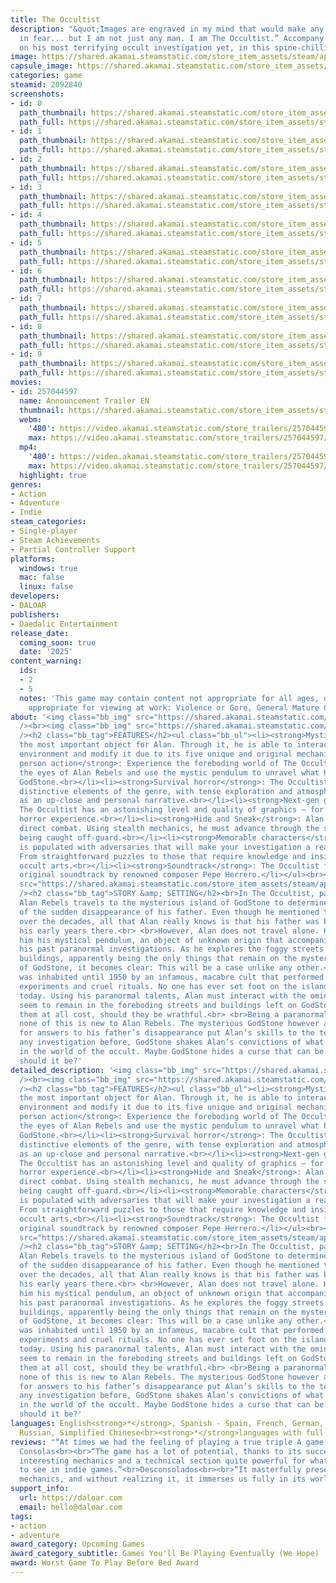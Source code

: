 ```yaml
---
title: The Occultist
description: "&quot;Images are engraved in my mind that would make any man tremble
  in fear... but I am not just any man. I am The Occultist.” Accompany Alan Rebels
  on his most terrifying occult investigation yet, in this spine-chilling horror experience."
image: https://shared.akamai.steamstatic.com/store_item_assets/steam/apps/2092840/header.jpg?t=1723125939
capsule_image: https://shared.akamai.steamstatic.com/store_item_assets/steam/apps/2092840/capsule_231x87.jpg?t=1723125939
categories: game
steamid: 2092840
screenshots:
- id: 0
  path_thumbnail: https://shared.akamai.steamstatic.com/store_item_assets/steam/apps/2092840/ss_0babeb4209bf05645f8d43a6f06411d8ac71add6.600x338.jpg?t=1723125939
  path_full: https://shared.akamai.steamstatic.com/store_item_assets/steam/apps/2092840/ss_0babeb4209bf05645f8d43a6f06411d8ac71add6.1920x1080.jpg?t=1723125939
- id: 1
  path_thumbnail: https://shared.akamai.steamstatic.com/store_item_assets/steam/apps/2092840/ss_afcd4d171f83df384969fb0fd075ade6d107f161.600x338.jpg?t=1723125939
  path_full: https://shared.akamai.steamstatic.com/store_item_assets/steam/apps/2092840/ss_afcd4d171f83df384969fb0fd075ade6d107f161.1920x1080.jpg?t=1723125939
- id: 2
  path_thumbnail: https://shared.akamai.steamstatic.com/store_item_assets/steam/apps/2092840/ss_601172c31ab279938186988b471b49d917f0f64c.600x338.jpg?t=1723125939
  path_full: https://shared.akamai.steamstatic.com/store_item_assets/steam/apps/2092840/ss_601172c31ab279938186988b471b49d917f0f64c.1920x1080.jpg?t=1723125939
- id: 3
  path_thumbnail: https://shared.akamai.steamstatic.com/store_item_assets/steam/apps/2092840/ss_dc7c90848c4eef0c4225f139fd7eff82953cd436.600x338.jpg?t=1723125939
  path_full: https://shared.akamai.steamstatic.com/store_item_assets/steam/apps/2092840/ss_dc7c90848c4eef0c4225f139fd7eff82953cd436.1920x1080.jpg?t=1723125939
- id: 4
  path_thumbnail: https://shared.akamai.steamstatic.com/store_item_assets/steam/apps/2092840/ss_e2d70aaae4bf73176830c9ddb727422cc3214682.600x338.jpg?t=1723125939
  path_full: https://shared.akamai.steamstatic.com/store_item_assets/steam/apps/2092840/ss_e2d70aaae4bf73176830c9ddb727422cc3214682.1920x1080.jpg?t=1723125939
- id: 5
  path_thumbnail: https://shared.akamai.steamstatic.com/store_item_assets/steam/apps/2092840/ss_864f4be66fd9d0f5da7f382291c64cee7ba7cca2.600x338.jpg?t=1723125939
  path_full: https://shared.akamai.steamstatic.com/store_item_assets/steam/apps/2092840/ss_864f4be66fd9d0f5da7f382291c64cee7ba7cca2.1920x1080.jpg?t=1723125939
- id: 6
  path_thumbnail: https://shared.akamai.steamstatic.com/store_item_assets/steam/apps/2092840/ss_ceb3ca3c559d6ab443d226eeccfbef726679e005.600x338.jpg?t=1723125939
  path_full: https://shared.akamai.steamstatic.com/store_item_assets/steam/apps/2092840/ss_ceb3ca3c559d6ab443d226eeccfbef726679e005.1920x1080.jpg?t=1723125939
- id: 7
  path_thumbnail: https://shared.akamai.steamstatic.com/store_item_assets/steam/apps/2092840/ss_bcca678334178366495c07fac27ee3cf0e2631b6.600x338.jpg?t=1723125939
  path_full: https://shared.akamai.steamstatic.com/store_item_assets/steam/apps/2092840/ss_bcca678334178366495c07fac27ee3cf0e2631b6.1920x1080.jpg?t=1723125939
- id: 8
  path_thumbnail: https://shared.akamai.steamstatic.com/store_item_assets/steam/apps/2092840/ss_41409c34734721e27117f181432f25853d523de4.600x338.jpg?t=1723125939
  path_full: https://shared.akamai.steamstatic.com/store_item_assets/steam/apps/2092840/ss_41409c34734721e27117f181432f25853d523de4.1920x1080.jpg?t=1723125939
- id: 9
  path_thumbnail: https://shared.akamai.steamstatic.com/store_item_assets/steam/apps/2092840/ss_9f2f6c361f6e747805786368b945339efbd17254.600x338.jpg?t=1723125939
  path_full: https://shared.akamai.steamstatic.com/store_item_assets/steam/apps/2092840/ss_9f2f6c361f6e747805786368b945339efbd17254.1920x1080.jpg?t=1723125939
movies:
- id: 257044597
  name: Announcement Trailer EN
  thumbnail: https://shared.akamai.steamstatic.com/store_item_assets/steam/apps/257044597/movie.293x165.jpg?t=1723125907
  webm:
    '480': https://video.akamai.steamstatic.com/store_trailers/257044597/movie480_vp9.webm?t=1723125907
    max: https://video.akamai.steamstatic.com/store_trailers/257044597/movie_max_vp9.webm?t=1723125907
  mp4:
    '480': https://video.akamai.steamstatic.com/store_trailers/257044597/movie480.mp4?t=1723125907
    max: https://video.akamai.steamstatic.com/store_trailers/257044597/movie_max.mp4?t=1723125907
  highlight: true
genres:
- Action
- Adventure
- Indie
steam_categories:
- Single-player
- Steam Achievements
- Partial Controller Support
platforms:
  windows: true
  mac: false
  linux: false
developers:
- DALOAR
publishers:
- Daedalic Entertainment
release_date:
  coming_soon: true
  date: '2025'
content_warning:
  ids:
  - 2
  - 5
  notes: 'This game may contain content not appropriate for all ages, or may not be
    appropriate for viewing at work: Violence or Gore, General Mature Content.'
about: '<img class="bb_img" src="https://shared.akamai.steamstatic.com/store_item_assets/steam/apps/2092840/extras/the_occultist_logo.png?t=1723125939"
  /><br><img class="bb_img" src="https://shared.akamai.steamstatic.com/store_item_assets/steam/apps/2092840/extras/Trailer_Alan_Pendulum.gif?t=1723125939"
  /><h2 class="bb_tag">FEATURES</h2><ul class="bb_ul"><li><strong>Mystic Pendulum</strong>:
  the most important object for Alan. Through it, he is able to interact with the
  environment and modify it due to its five unique and original mechanics.<br></li><li><strong>1st
  person action</strong>: Experience the foreboding world of The Occultist through
  the eyes of Alan Rebels and use the mystic pendulum to unravel what happened in
  GodStone.<br></li><li><strong>Survival horror</strong>: The Occultist has all the
  distinctive elements of the genre, with tense exploration and atmosphere, as well
  as an up-close and personal narrative.<br></li><li><strong>Next-gen graphics</strong>:
  The Occultist has an astonishing level and quality of graphics – for a truly immersive
  horror experience.<br></li><li><strong>Hide and Sneak</strong>: Alan always avoids
  direct combat. Using stealth mechanics, he must advance through the story without
  being caught off-guard.<br></li><li><strong>Memorable characters</strong>: GodStone
  is populated with adversaries that will make your investigation a real nightmare.<br></li><li><strong>Puzzles</strong>:
  From straightforward puzzles to those that require knowledge and insight into the
  occult arts.<br></li><li><strong>Soundtrack</strong>: The Occultist features an
  original soundtrack by renowned composer Pepe Herrero.</li></ul><br><img class="bb_img"
  src="https://shared.akamai.steamstatic.com/store_item_assets/steam/apps/2092840/extras/Pendulum_combined.gif?t=1723125939"
  /><h2 class="bb_tag">STORY &amp; SETTING</h2><br>In The Occultist, paranormal investigator
  Alan Rebels travels to the mysterious island of GodStone to determine the cause
  of the sudden disappearance of his father. Even though he mentioned the island repeatedly
  over the decades, all that Alan really knows is that his father was born and spent
  his early years there.<br> <br>However, Alan does not travel alone. He carries with
  him his mystical pendulum, an object of unknown origin that accompanied him on all
  his past paranormal investigations. As he explores the foggy streets and maddening
  buildings, apparently being the only things that remain on the mysterious island
  of GodStone, it becomes clear: This will be a case unlike any other.<br> <br>GodStone
  was inhabited until 1950 by an infamous, macabre cult that performed disturbing
  experiments and cruel rituals. No one has ever set foot on the island since - until
  today. Using his paranormal talents, Alan must interact with the ominous souls that
  seem to remain in the foreboding streets and buildings left on GodStone; or avoid
  them at all cost, should they be wrathful.<br> <br>Being a paranormal investigator,
  none of this is new to Alan Rebels. The mysterious GodStone however and his search
  for answers to his father’s disappearance put Alan’s skills to the test. More than
  any investigation before, GodStone shakes Alan’s convictions of what is possible
  in the world of the occult. Maybe GodStone hides a curse that can be lifted… but
  should it be?'
detailed_description: '<img class="bb_img" src="https://shared.akamai.steamstatic.com/store_item_assets/steam/apps/2092840/extras/the_occultist_logo.png?t=1723125939"
  /><br><img class="bb_img" src="https://shared.akamai.steamstatic.com/store_item_assets/steam/apps/2092840/extras/Trailer_Alan_Pendulum.gif?t=1723125939"
  /><h2 class="bb_tag">FEATURES</h2><ul class="bb_ul"><li><strong>Mystic Pendulum</strong>:
  the most important object for Alan. Through it, he is able to interact with the
  environment and modify it due to its five unique and original mechanics.<br></li><li><strong>1st
  person action</strong>: Experience the foreboding world of The Occultist through
  the eyes of Alan Rebels and use the mystic pendulum to unravel what happened in
  GodStone.<br></li><li><strong>Survival horror</strong>: The Occultist has all the
  distinctive elements of the genre, with tense exploration and atmosphere, as well
  as an up-close and personal narrative.<br></li><li><strong>Next-gen graphics</strong>:
  The Occultist has an astonishing level and quality of graphics – for a truly immersive
  horror experience.<br></li><li><strong>Hide and Sneak</strong>: Alan always avoids
  direct combat. Using stealth mechanics, he must advance through the story without
  being caught off-guard.<br></li><li><strong>Memorable characters</strong>: GodStone
  is populated with adversaries that will make your investigation a real nightmare.<br></li><li><strong>Puzzles</strong>:
  From straightforward puzzles to those that require knowledge and insight into the
  occult arts.<br></li><li><strong>Soundtrack</strong>: The Occultist features an
  original soundtrack by renowned composer Pepe Herrero.</li></ul><br><img class="bb_img"
  src="https://shared.akamai.steamstatic.com/store_item_assets/steam/apps/2092840/extras/Pendulum_combined.gif?t=1723125939"
  /><h2 class="bb_tag">STORY &amp; SETTING</h2><br>In The Occultist, paranormal investigator
  Alan Rebels travels to the mysterious island of GodStone to determine the cause
  of the sudden disappearance of his father. Even though he mentioned the island repeatedly
  over the decades, all that Alan really knows is that his father was born and spent
  his early years there.<br> <br>However, Alan does not travel alone. He carries with
  him his mystical pendulum, an object of unknown origin that accompanied him on all
  his past paranormal investigations. As he explores the foggy streets and maddening
  buildings, apparently being the only things that remain on the mysterious island
  of GodStone, it becomes clear: This will be a case unlike any other.<br> <br>GodStone
  was inhabited until 1950 by an infamous, macabre cult that performed disturbing
  experiments and cruel rituals. No one has ever set foot on the island since - until
  today. Using his paranormal talents, Alan must interact with the ominous souls that
  seem to remain in the foreboding streets and buildings left on GodStone; or avoid
  them at all cost, should they be wrathful.<br> <br>Being a paranormal investigator,
  none of this is new to Alan Rebels. The mysterious GodStone however and his search
  for answers to his father’s disappearance put Alan’s skills to the test. More than
  any investigation before, GodStone shakes Alan’s convictions of what is possible
  in the world of the occult. Maybe GodStone hides a curse that can be lifted… but
  should it be?'
languages: English<strong>*</strong>, Spanish - Spain, French, German, Japanese, Korean,
  Russian, Simplified Chinese<br><strong>*</strong>languages with full audio support
reviews: "“At times we had the feeling of playing a true triple A game.”<br>Hobby
  Consolas<br><br>“The game has a lot of potential, thanks to its successful atmosphere,
  interesting mechanics and a technical section quite powerful for what we are used
  to see in indie games.”<br>Desconsolados<br><br>“It masterfully presents the basic
  mechanics, and without realizing it, it immerses us fully in its world.”<br>Gameit<br>"
support_info:
  url: https://daloar.com
  email: hello@daloar.com
tags:
- action
- adventure
award_category: Upcoming Games
award_category_subtitle: Games You'll Be Playing Eventually (We Hope)
award: Worst Game To Play Before Bed Award
---
```


